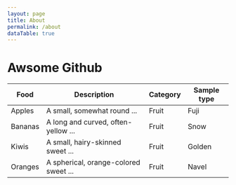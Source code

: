 ```yaml
---
layout: page
title: About
permalink: /about
dataTable: true
---
```


<h1> Awsome Github </h1>


<div id="my-table">

| Food    | Description                           | Category | Sample type |
| ------- | ------------------------------------- | -------- | ----------- |
| Apples  | A small, somewhat round ...           | Fruit    | Fuji        |
| Bananas | A long and curved, often-yellow ...   | Fruit    | Snow        |
| Kiwis   | A small, hairy-skinned sweet ...      | Fruit    | Golden      |
| Oranges | A spherical, orange-colored sweet ... | Fruit    | Navel       |

</div>



